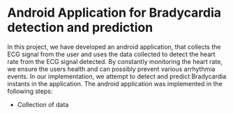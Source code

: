 # Android Application for Bradycardia detection and prediction
In this project, we have developed an android application, that collects the ECG signal from the user and uses the data collected to detect the heart rate from the ECG signal detected. By constantly monitoring the heart rate, we ensure the users health and can possibly prevent various arrhythmia events. In our implementation, we attempt to detect and predict Bradycardia instants in the application.
The android application was implemented in the following steps:
- Collection of data
